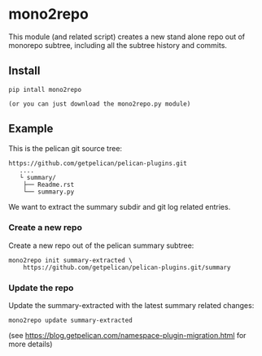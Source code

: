 # mono2repo
This module (and related script) creates a new stand alone repo out of
monorepo subtree, including all the subtree history and commits.


## Install

```shell
pip intall mono2repo

(or you can just download the mono2repo.py module)
```

## Example

This is the pelican git source tree:
```shell
https://github.com/getpelican/pelican-plugins.git
   ....
   └ summary/
    ├── Readme.rst
    └── summary.py
```
We want to extract the summary subdir and git log related entries.

### Create a new repo
Create a new repo out of the pelican summary subtree:
```shell
mono2repo init summary-extracted \
    https://github.com/getpelican/pelican-plugins.git/summary
```

### Update the repo
Update the summary-extracted with the latest summary related changes:
```
mono2repo update summary-extracted
```

(see https://blog.getpelican.com/namespace-plugin-migration.html for more details)
